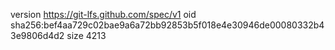 version https://git-lfs.github.com/spec/v1
oid sha256:bef4aa729c02bae9a6a72bb92853b5f018e4e30946de00080332b43e9806d4d2
size 4213
